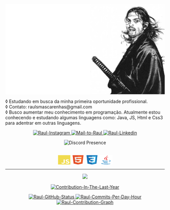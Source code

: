 <img align="center" width="1000px" src="musashi fundo.png" />

<!--<div align="center">
  <img alt="Raul-Snake-Contribution-Grid" src="https://github.com/RaulMS03/RaulMS03/blob/output/github-contribution-grid-snake.svg"/>
<div>-->

<div style="display: inline_block" align="left">
  <p>
    &loz; Estudando em busca da minha primeira oportunidade profissional.<br>
    &loz; Contato: raulsmascarenhas@gmail.com <br>
    &loz; Busco aumentar meu conhecimento em programação.&nbsp;Atualmente estou conhecendo e estudando algumas linguagens como: Java, JS, Html e Css3 para adentrar em outras linguagens.
  </p>
 </div>


<div align="center">
   
  
<a href="https://instagram.com/raul._.ms" target="_blank">
    <img alt="Raul-Instagram" height="35" widht="120" src="https://img.shields.io/badge/-Instagram-%23E4405F?style=for-the-badge&logo=instagram&logoColor=white" target="_blank">
</a>
  
<a href = "mailto:raulsmascarenhas@gmail.com">
    <img alt="Mail-to-Raul" height="35" widht="120" src="https://img.shields.io/badge/-Gmail-%23333?style=for-the-badge&logo=gmail&logoColor=white" target="_blank">
</a>
  
<a href="https://www.linkedin.com/in/raul-mascarenhas-89b034241" target="_blank">
    <img alt="Raul-Linkedin" height="35" widht="120" src="https://img.shields.io/badge/-LinkedIn-%230077B5?style=for-the-badge&logo=linkedin&logoColor=white" target="_blank">
  </a> 
  
![Discord Presence](https://lanyard.cnrad.dev/api/473889758439931924?theme=dark&animated=false&hideDiscrim=true&borderRadius=30px&idleMessage=Rising%20%F0%9F%92%AA%F0%9F%8F%BB)
  
</div>

<div style="display: inline_block" align="center"><br>
  <img align="center" alt="Raul-Js" height="30" width="40" src="https://raw.githubusercontent.com/devicons/devicon/master/icons/javascript/javascript-plain.svg">
  <img align="center" alt="Raul-HTML" height="30" width="40" src="https://raw.githubusercontent.com/devicons/devicon/master/icons/html5/html5-original.svg">
  <img align="center" alt="Raul-CSS" height="30" width="40" src="https://raw.githubusercontent.com/devicons/devicon/master/icons/css3/css3-original.svg">
  <img align="center" alt="Raul-java" height="30" width="40" src="https://raw.githubusercontent.com/devicons/devicon/master/icons/java/java-original.svg">
</div>

<hr>

<div align="center">
  <a href="https://github.com/RaulMS03">
  <img height="180em" src="https://github-readme-stats.vercel.app/api?username=RaulMS03&show_icons=true&theme=dracula&include_all_commits=true&count_private=true"/>
</div>
  
<p align="center"> 
    <img alt="Contribution-In-The-Last-Year" src="https://github-profile-summary-cards.vercel.app/api/cards/profile-details?username=RaulMS03&theme=dracula"/> 
</p>
  
<div align="center">
  <img alt="Raul-GitHub-Status" src="https://github-profile-summary-cards.vercel.app/api/cards/stats?username=RaulMS03&theme=dracula"/>
  <img alt="Raul-Commits-Per-Day-Hour" src="https://github-profile-summary-cards.vercel.app/api/cards/productive-time?username=RaulMS03&theme=dracula"/>
  <img alt="Raul-Contribution-Graph" src="https://activity-graph.herokuapp.com/graph?username=RaulMS03&theme=dracula"/>
</div>

  


